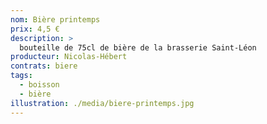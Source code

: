 ```yaml
---
nom: Bière printemps
prix: 4,5 €
description: >
  bouteille de 75cl de bière de la brasserie Saint-Léon
producteur: Nicolas-Hébert
contrats: biere
tags: 
  - boisson
  - bière
illustration: ./media/biere-printemps.jpg
---
```


